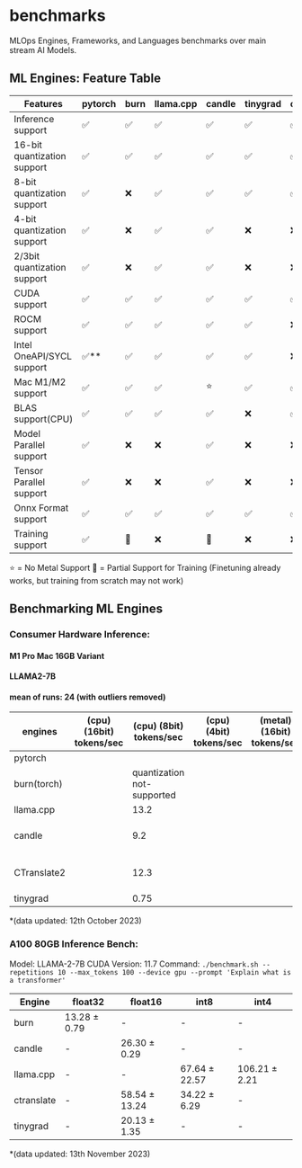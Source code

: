 # benchmarks
MLOps Engines, Frameworks, and Languages benchmarks over main stream AI Models.

## ML Engines: Feature Table

| Features                    | pytorch | burn | llama.cpp | candle | tinygrad | onnxruntime | CTranslate2 |
| --------------------------- | ------- | ---- | --------- | ------ | -------- | ----------- | ----------- |
| Inference support           | ✅      | ✅   | ✅        | ✅     | ✅       | ✅          | ✅          |
| 16-bit quantization support | ✅      | ✅   | ✅        | ✅     | ✅       | ✅          | ✅          |
| 8-bit quantization support  | ✅      | ❌   | ✅        | ✅     | ✅       | ✅          | ✅          |
| 4-bit quantization support  | ✅      | ❌   | ✅        | ✅     | ❌       | ❌          | ❌          |
| 2/3bit quantization support | ✅      | ❌   | ✅        | ✅     | ❌       | ❌          | ❌          |
| CUDA support                | ✅      | ✅   | ✅        | ✅     | ✅       | ✅          | ✅          |
| ROCM support                | ✅      | ✅   | ✅        | ✅     | ✅       | ❌          | ❌          |
| Intel OneAPI/SYCL support   | ✅**    | ✅   | ✅        | ✅     | ✅       | ❌          | ❌          |
| Mac M1/M2 support           | ✅      | ✅   | ✅        | ⭐     | ✅       | ✅          | ⭐          |
| BLAS support(CPU)           | ✅      | ✅   | ✅        | ✅     | ❌       | ✅          | ✅          |
| Model Parallel support      | ✅      | ❌   | ❌        | ✅     | ❌       | ❌          | ✅          |
| Tensor Parallel support     | ✅      | ❌   | ❌        | ✅     | ❌       | ❌          | ✅          |
| Onnx Format support         | ✅      | ✅   | ✅        | ✅     | ✅       | ✅          | ❌          |
| Training support            | ✅      | 🌟   | ❌        | 🌟     | ❌       | ❌          | ❌          |

⭐ = No Metal Support
🌟 = Partial Support for Training (Finetuning already works, but training from scratch may not work)

## Benchmarking ML Engines

### Consumer Hardware Inference:
#### M1 Pro Mac 16GB Variant
#### LLAMA2-7B
#### mean of runs: 24 (with outliers removed)

| engines     | (cpu) (16bit) tokens/sec | (cpu) (8bit) tokens/sec    | (cpu) (4bit) tokens/sec | (metal) (16bit) tokens/sec | (metal) (8bit) tokens/sec  | (metal/gpu) tokens/sec (4bit) | (metal/gpu) tokens/sec (2bit) |
| ----------- | ------------------------ | -------------------------- | ----------------------- | -------------------------- | -------------------------- | ----------------------------- | ----------------------------- |
| pytorch     |                          |                            |                         |                            |                            |                               |                               |
| burn(torch) |                          | quantization not-supported |                         |                            | quantization not-supported |                               |                               |
| llama.cpp   |                          | 13.2                       |                         |                            | 21.5                       |                               |                               |
| candle      |                          | 9.2                        |                         |                            | metal not supported yet!   |                               |                               |
| CTranslate2 |                          | 12.3                       |                         |                            | metal not supported yet!   |                               |                               |
| tinygrad    |                          | 0.75                       |                         |                            | 7.8                        |                               |                               |


*(data updated: 12th October 2023)

### A100 80GB Inference Bench:

Model: LLAMA-2-7B
CUDA Version: 11.7
Command: `./benchmark.sh --repetitions 10 --max_tokens 100 --device gpu --prompt 'Explain what is a transformer'`

| Engine      | float32      | float16      | int8         | int4         |
|-------------|--------------|--------------|--------------|--------------|
| burn        | 13.28 ± 0.79 |      -       |      -       |      -       |
| candle      |      -       | 26.30 ± 0.29 |      -       |      -       |
| llama.cpp   |      -       |      -       | 67.64 ± 22.57| 106.21 ± 2.21|
| ctranslate  |      -       | 58.54 ± 13.24| 34.22 ± 6.29 |      -       |
| tinygrad    |      -       | 20.13 ± 1.35 |      -       |      -       |

*(data updated: 13th November 2023)

